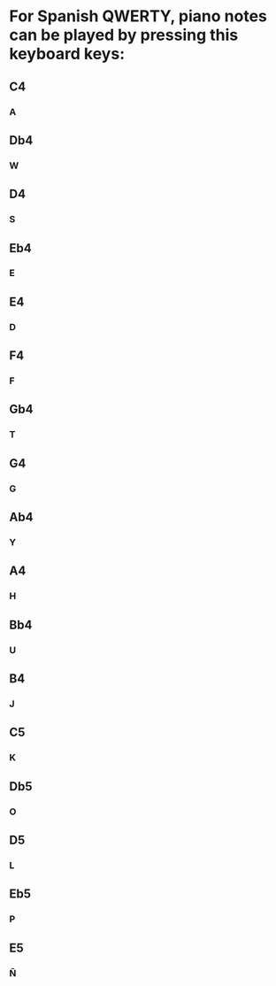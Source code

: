 # For Spanish QWERTY, piano notes can be played by pressing this keyboard keys:

## C4
### A
## Db4
### W
## D4
### S
## Eb4
### E
## E4
### D
## F4
### F
## Gb4
### T
## G4
### G
## Ab4
### Y
## A4
### H
## Bb4
### U
## B4
### J
## C5
### K
## Db5
### O
## D5
### L
## Eb5
### P
## E5
### Ñ
